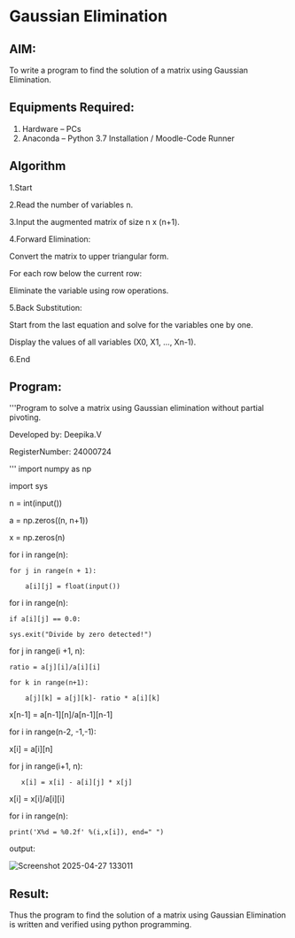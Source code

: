 # Gaussian Elimination

## AIM:
To write a program to find the solution of a matrix using Gaussian Elimination.

## Equipments Required:
1. Hardware – PCs
2. Anaconda – Python 3.7 Installation / Moodle-Code Runner

## Algorithm
1.Start

2.Read the number of variables n.

3.Input the augmented matrix of size n x (n+1).

4.Forward Elimination:

  Convert the matrix to upper triangular form.

  For each row below the current row:

Eliminate the variable using row operations.

5.Back Substitution:

   Start from the last equation and solve for the variables one by one.

   Display the values of all variables (X0, X1, ..., Xn-1).

6.End

## Program:

'''Program to solve a matrix using Gaussian elimination without partial pivoting.

Developed by: Deepika.V

RegisterNumber: 24000724

'''
import numpy as np

import sys

n = int(input())

a = np.zeros((n, n+1))

x = np.zeros(n)

for i in range(n):

    for j in range(n + 1):
 
        a[i][j] = float(input())

for i in range(n):
  
    if a[i][j] == 0.0:

    sys.exit("Divide by zero detected!")

for j in range(i +1, n):

    ratio = a[j][i]/a[i][i]
        
    for k in range(n+1):
        
        a[j][k] = a[j][k]- ratio * a[i][k]

x[n-1] = a[n-1][n]/a[n-1][n-1]

for i in range(n-2, -1,-1):

   x[i] = a[i][n]
    
   for j in range(i+1, n):
    
       x[i] = x[i] - a[i][j] * x[j]
    
   x[i] = x[i]/a[i][i]
    

for i in range(n):

    print('X%d = %0.2f' %(i,x[i]), end=" ")

output:

![Screenshot 2025-04-27 133011](https://github.com/user-attachments/assets/7b743024-0451-47c4-8479-82cf8a25d584)


## Result:
Thus the program to find the solution of a matrix using Gaussian Elimination is written and verified using python programming.


```


